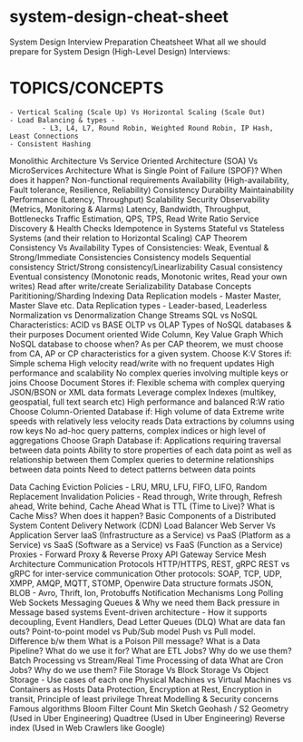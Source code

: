 # system-design-cheat-sheet
System Design Interview Preparation Cheatsheet
What all we should prepare for System Design (High-Level Design) Interviews:

# TOPICS/CONCEPTS
	- Vertical Scaling (Scale Up) Vs Horizontal Scaling (Scale Out)
	- Load Balancing & types - 
			- L3, L4, L7, Round Robin, Weighted Round Robin, IP Hash, Least Connections
	- Consistent Hashing
Monolithic Architecture Vs Service Oriented Architecture (SOA) Vs MicroServices Architecture
What is Single Point of Failure (SPOF)? When does it happen?
Non-functional requirements
Availability (High-availability, Fault tolerance, Resilience, Reliability)
Consistency
Durability
Maintainability
Performance (Latency, Throughput)
Scalability
Security
Observability (Metrics, Monitoring & Alarms)
Latency, Bandwidth, Throughput, Bottlenecks
Traffic Estimation, QPS, TPS, Read Write Ratio
Service Discovery & Health Checks
Idempotence in Systems
Stateful vs Stateless Systems (and their relation to Horizontal Scaling)
CAP Theorem
Consistency Vs Availability
Types of Consistencies: Weak, Eventual & Strong/Immediate Consistencies
Consistency models
Sequential consistency
Strict/Strong consistency/Linearlizability
Casual consistency
Eventual consistency (Monotonic reads, Monotonic writes, Read your own writes)
Read after write/create
Serializability
Database Concepts
Parititioning/Sharding
Indexing
Data Replication models - Master Master, Master Slave etc.
Data Replication types - Leader-based, Leaderless
Normalization vs Denormalization
Change Streams
SQL vs NoSQL
Characteristics: ACID vs BASE
OLTP vs OLAP
Types of NoSQL databases & their purposes
Document oriented
Wide Column,
Key Value
Graph
Which NoSQL database to choose when?
As per CAP theorem, we must choose from CA, AP or CP characteristics for a given system.
Choose K:V Stores if:
Simple schema
High velocity read/write with no frequent updates
High performance and scalability
No complex queries involving multiple keys or joins
Choose Document Stores if:
Flexible schema with complex querying
JSON/BSON or XML data formats
Leverage complex Indexes (multikey, geospatial, full text search etc)
High performance and balanced R:W ratio
Choose Column-Oriented Database if:
High volume of data
Extreme write speeds with relatively less velocity reads
Data extractions by columns using row keys
No ad-hoc query patterns, complex indices or high level of aggregations
Choose Graph Database if:
Applications requiring traversal between data points
Ability to store properties of each data point as well as relationship between them
Complex queries to determine relationships between data points
Need to detect patterns between data points

Data Caching
Eviction Policies - LRU, MRU, LFU, FIFO, LIFO, Random Replacement
Invalidation Policies - Read through, Write through, Refresh ahead, Write behind, Cache Ahead
What is TTL (Time to Live)?
What is Cache Miss? When does it happen?
Basic Components of a Distributed System
Content Delivery Network (CDN)
Load Balancer
Web Server Vs Application Server
IaaS (Infrastructure as a Service) vs PaaS (Platform as a Service) vs SaaS (Software as a Service) vs FaaS (Function as a Service)
Proxies - Forward Proxy & Reverse Proxy
API Gateway
Service Mesh Architecture
Communication Protocols
HTTP/HTTPS, REST, gRPC
REST vs gRPC for inter-service communication
Other protocols: SOAP, TCP, UDP, XMPP, AMQP, MQTT, STOMP, Openwire
Data structure formats
JSON, BLOB - Avro, Thrift, Ion, Protobuffs
Notification Mechanisms
Long Polling
Web Sockets
Messaging Queues & Why we need them
Back pressure in Message based systems
Event-driven architecture - How it supports decoupling, Event Handlers, Dead Letter Queues (DLQ)
What are data fan outs?
Point-to-point model vs Pub/Sub model
Push vs Pull model. Difference b/w them
What is a Poison Pill message?
What is a Data Pipeline? What do we use it for?
What are ETL Jobs? Why do we use them?
Batch Processing vs Stream/Real Time Processing of data
What are Cron Jobs? Why do we use them?
File Storage Vs Block Storage Vs Object Storage - Use cases of each one
Physical Machines vs Virtual Machines vs Containers as Hosts
Data Protection, Encryption at Rest, Encryption in transit, Principle of least privilege
Threat Modelling & Security concerns
Famous algorithms
Bloom Filter
Count Min Sketch
Geohash / S2 Geometry (Used in Uber Engineering)
Quadtree (Used in Uber Engineering)
Reverse index (Used in Web Crawlers like Google)

